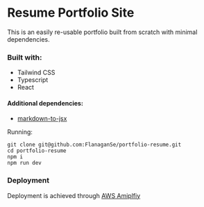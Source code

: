 # Resume Portfolio Site

This is an easily re-usable portfolio built from scratch with minimal dependencies.

### Built with:

- Tailwind CSS
- Typescript
- React

#### Additional dependencies:

- [markdown-to-jsx](https://github.com/quantizor/markdown-to-jsx)

Running:

```
git clone git@github.com:FlanaganSe/portfolio-resume.git
cd portfolio-resume
npm i
npm run dev
```

### Deployment

Deployment is achieved through [AWS Amiplfiy](https://aws.amazon.com/amplify/)
